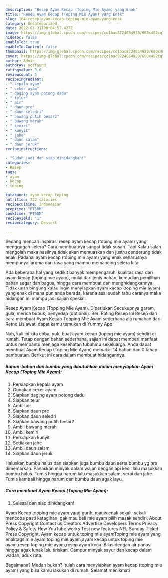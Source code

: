 ```yaml
---
description: "Resep Ayam Kecap (Toping Mie Ayam) yang Enak"
title: "Resep Ayam Kecap (Toping Mie Ayam) yang Enak"
slug: 164-resep-ayam-kecap-toping-mie-ayam-yang-enak
category: Uncategorized
date: 2022-03-31T00:04:57.427Z
image: https://img-global.cpcdn.com/recipes/cd1bac8724054920/680x482cq70/ayam-kecap-toping-mie-ayam-foto-resep-utama.jpg
hideToc: false
enableToc: true
enableTocContent: false
thumbnail: https://img-global.cpcdn.com/recipes/cd1bac8724054920/680x482cq70/ayam-kecap-toping-mie-ayam-foto-resep-utama.jpg
cover: https://img-global.cpcdn.com/recipes/cd1bac8724054920/680x482cq70/ayam-kecap-toping-mie-ayam-foto-resep-utama.jpg
author: Admin
authorAv: notfound
ratingvalue: 3.6
reviewcount: 5
recipeingredient:
- " kepala ayam"
- " ceker ayam"
- " daging ayam potong dadu"
- " telur"
- " air"
- " daun pre"
- " daun seledri"
- " bawang putih besar2"
- " bawang merah"
- " kemiri"
- " kunyit"
- " jahe"
- " daun salam"
- " daun jeruk"
recipeinstructions:

- "Sudah jadi dan siap dihidangkan!"
categories:
- Resep
tags:
- ayam
- kecap
- toping

katakunci: ayam kecap toping 
nutrition: 222 calories
recipecuisine: Indonesian
preptime: "PT38M"
cooktime: "PT60M"
recipeyield: "1"
recipecategory: Dessert

---
```



Sedang mencari inspirasi resep ayam kecap (toping mie ayam) yang menggugah selera? Cara membuatnya sangat tidak susah. Tapi Kalau salah mengolah maka hasilnya tidak akan memuaskan dan justru cenderung tidak enak. Padahal ayam kecap (toping mie ayam) yang enak seharusnya mempunyai aroma dan rasa yang mampu memancing selera kita.


Ada beberapa hal yang sedikit banyak mempengaruhi kualitas rasa dari ayam kecap (toping mie ayam), mulai dari jenis bahan, kemudian pemilihan bahan segar dan bagus, hingga cara membuat dan menghidangkannya. Tidak usah bingung kalau ingin menyiapkan ayam kecap (toping mie ayam) yang enak di mana pun anda berada, karena asal sudah tahu caranya maka hidangan ini mampu jadi sajian spesial.

Resep Ayam Kecap (Topping Mie Ayam). Diperlukan Secukupnya garam, gula, merica bubuk, penyedap (optional). Beri Rating Resep Ini Resep dan cara membuat Ayam Kecap Topping Mie Ayam sederhana ala rumahan dari Retno Lisiawati dapat kamu temukan di Yummy App.


Nah, kali ini kita coba, yuk, buat ayam kecap (toping mie ayam) sendiri di rumah. Tetap dengan bahan sederhana, sajian ini dapat memberi manfaat untuk membantu menjaga kesehatan tubuhmu sekeluarga. Anda dapat membuat Ayam Kecap (Toping Mie Ayam) memakai 14 bahan dan 0 tahap pembuatan. Berikut ini cara dalam membuat hidangannya.

<!--inarticleads1-->

##### Bahan-bahan dan bumbu yang dibutuhkan dalam menyiapkan Ayam Kecap (Toping Mie Ayam):

1. Persiapkan  kepala ayam
1. Gunakan  ceker ayam
1. Siapkan  daging ayam potong dadu
1. Siapkan  telur
1. Ambil  air
1. Siapkan  daun pre
1. Siapkan  daun seledri
1. Siapkan  bawang putih besar2
1. Ambil  bawang merah
1. Ambil  kemiri
1. Persiapkan  kunyit
1. Sediakan  jahe
1. Ambil  daun salam
1. Siapkan  daun jeruk


Haluskan bumbu halus dan siapkan juga bumbu daun serta bumbu yg hrs dimemarkan. Panaskan minyak dalam wajan dengan api kecil lalu masukkan bumbu halus. Tumis hingga harum lalu masukkan salam, serai dan jahe. Tumis kembali hingga harum dan bumbu daun agak layu. 

<!--inarticleads2-->

##### Cara membuat Ayam Kecap (Toping Mie Ayam):


1. Selesai dan siap dihidangkan!

Ayam Kecap topping mie ayam yang gurih, manis enak sekali, sekali mencoba pasti ketagihan, gak mau beli mie ayam pilih masak sendiri. About Press Copyright Contact us Creators Advertise Developers Terms Privacy Policy &amp; Safety How YouTube works Test new features NFL Sunday Ticket Press Copyright. Ayam kecap untuk toping mie ayamToping mie ayam yang enaktags:mie ayam,toping mie ayam,ayam kecap untuk toping mie ayam,resep toping mie ayam,resep ayam keca. Bilas dengan air panas hingga agak lunak lalu tiriskan. Campur minyak sayur dan kecap dalam wadah, aduk rata. 

Bagaimana? Mudah bukan? Itulah cara menyiapkan ayam kecap (toping mie ayam) yang bisa kamu lakukan di rumah. Selamat menikmati
